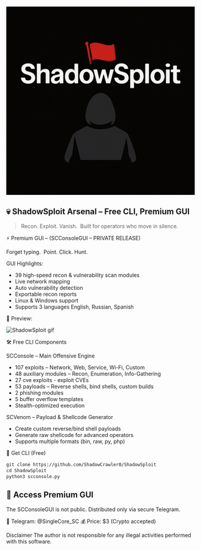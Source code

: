 ![ShadowSploit Icon](/images/shadowsploit_icon.png)

💀 ShadowSploit Arsenal – Free CLI, Premium GUI
-

> Recon. Exploit. Vanish.  
> Built for operators who move in silence.


⚡ Premium GUI – (SCConsoleGUI – PRIVATE RELEASE)

Forget typing.  
Point. Click. Hunt.

GUI Highlights:

- 39 high-speed recon & vulnerability scan modules
- Live network mapping
- Auto vulnerability detection
- Exportable recon reports
- Linux & Windows support
- Supports 3 languages English, Russian, Spanish

📸 Preview:

![ShadowSploit gif](/images/shadowsploit.gif)

🛠 Free CLI Components

SCConsole – Main Offensive Engine

- 107 exploits – Network, Web, Service, Wi-Fi, Custom  
- 48 auxiliary modules – Recon, Enumeration, Info-Gathering
- 27 cve exploits - exploit CVEs  
- 53 payloads – Reverse shells, bind shells, custom builds  
- 2 phishing modules
- 5 buffer overflow templates  
- Stealth-optimized execution

SCVenom – Payload & Shellcode Generator

- Create custom reverse/bind shell payloads
- Generate raw shellcode for advanced operators
- Supports multiple formats (bin, raw, py, php)

🚀 Get CLI (Free)

```
git clone https://github.com/ShadowCrawler0/ShadowSploit
cd ShadowSploit
python3 scconsole.py
```

💎 Access Premium GUI
-

The SCConsoleGUI is not public.
Distributed only via secure Telegram.

📩 Telegram: @SingleCore_SC
💰 Price: $3 (Crypto accepted)

Disclaimer
The author is not responsible for any illegal activities performed with this software.
